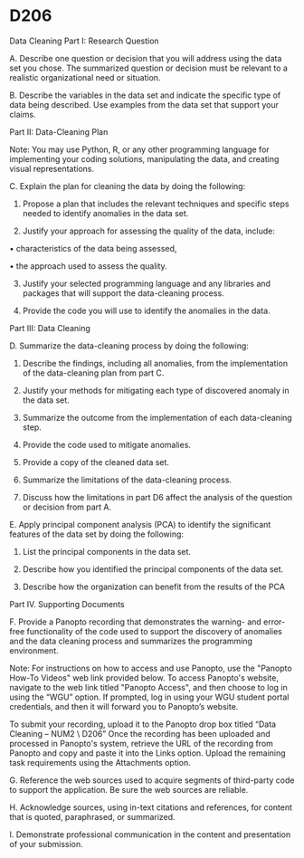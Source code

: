 # D206
Data Cleaning
Part I: Research Question



A.  Describe one question or decision that you will address using the data set you chose. The summarized question or decision must be relevant to a realistic organizational need or situation.
 

B.  Describe the variables in the data set and indicate the specific type of data being described. Use examples from the data set that support your claims.
 

Part II: Data-Cleaning Plan



Note: You may use Python, R, or any other programming language for implementing your coding solutions, manipulating the data, and creating visual representations.
 

C.  Explain the plan for cleaning the data by doing the following:

1.  Propose a plan that includes the relevant techniques and specific steps needed to identify anomalies in the data set.

2.  Justify your approach for assessing the quality of the data, include:

•  characteristics of the data being assessed,

•  the approach used to assess the quality.

3.  Justify your selected programming language and any libraries and packages that will support the data-cleaning process.

4.  Provide the code you will use to identify the anomalies in the data.
 

Part III: Data Cleaning



D.  Summarize the data-cleaning process by doing the following:

1.  Describe the findings, including all anomalies, from the implementation of the data-cleaning plan from part C.

2.  Justify your methods for mitigating each type of discovered anomaly in the data set.

3.  Summarize the outcome from the implementation of each data-cleaning step.

4.  Provide the code used to mitigate anomalies.

5.  Provide a copy of the cleaned data set.

6.  Summarize the limitations of the data-cleaning process.

7.  Discuss how the limitations in part D6 affect the analysis of the question or decision from part A.
 

E.  Apply principal component analysis (PCA) to identify the significant features of the data set by doing the following:

1.  List the principal components in the data set.

2.  Describe how you identified the principal components of the data set.

3.  Describe how the organization can benefit from the results of the PCA
 

Part IV. Supporting Documents



F.  Provide a Panopto recording that demonstrates the warning- and error-free functionality of the code used to support the discovery of anomalies and the data cleaning process and summarizes the programming environment.
 

Note: For instructions on how to access and use Panopto, use the "Panopto How-To Videos" web link provided below. To access Panopto's website, navigate to the web link titled "Panopto Access", and then choose to log in using the “WGU” option. If prompted, log in using your WGU student portal credentials, and then it will forward you to Panopto’s website.
 

To submit your recording, upload it to the Panopto drop box titled “Data Cleaning – NUM2 \ D206” Once the recording has been uploaded and processed in Panopto's system, retrieve the URL of the recording from Panopto and copy and paste it into the Links option. Upload the remaining task requirements using the Attachments option.
 

G.  Reference the web sources used to acquire segments of third-party code to support the application. Be sure the web sources are reliable.
 

H.  Acknowledge sources, using in-text citations and references, for content that is quoted, paraphrased, or summarized.
 

I.  Demonstrate professional communication in the content and presentation of your submission.

